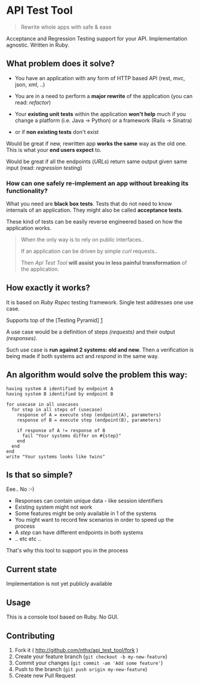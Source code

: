 # API Test Tool

> Rewrite whole apps with safe & ease

Acceptance and Regression Testing support for your API. Implementation agnostic. Written in Ruby.

## What problem does it solve?

* You have an application with any form of HTTP based API (rest, mvc, json, xml, ..)
* You are in a need to perform a **major rewrite** of the application (you can read: *refactor*)


* Your **existing unit tests** within the application **won't help** much if you
change a platform (i.e. Java -> Python) or a framework (Rails -> Sinatra)

* or if **non existing tests** don't exist

Would be great if new, rewritten app **works the same** way as the old one. This is what your **end users expect** to.

Would be great if all the endpoints (*URLs*) return same output given same input (read: *regression 
testing*)

### How can one safely re-implement an app without breaking its functionality?

What you need are **black box tests**. Tests that do not need to know internals of an application.
They might also be called **acceptance tests**. 

These kind of tests can be easily reverse engineered based on how 
the application works.

> When the only way is to rely on public interfaces..
>
> If an application can be driven by simple *curl* requests..
>
> Then *Api Test Tool* **will assist you in less painful transformation** of the application.


## How exactly it works?

It is based on *Ruby* *Rspec* testing framework. Single test addresses one use case.

Supports top of the [Testing Pyramid] [1]

A use case would be a definition of steps *(requests)* and their output *(responses)*.

Such use case is **run against 2 systems: old and new**. Then a verification is being made if both
systems act and _respond_ in the same way.

## An algorithm would solve the problem this way:

    having system A identified by endpoint A
    having system B identified by endpoint B
    
    for usecase in all usecases
      for step in all steps of (usecase)
        response of A = execute step (endpoint(A), parameters)
        response of B = execute step (endpoint(B), parameters)
        
        if response of A != response of B
          fail "Your systems differ on #{step}"
        end
      end
    end
    write "Your systems looks like twins"

## Is that so simple?

Eee.. No :-)

* Responses can contain unique data - like session identifiers
* Existing system might not work
* Some features might be only available in 1 of the systems
* You might want to record few scenarios in order to speed up the process
* A *step* can have different endpoints in both systems
* .. etc etc ..

That's why this tool to support you in the process

## Current state

Implementation is not yet publicly available

## Usage

This is a console tool based on Ruby. No GUI.

## Contributing

1. Fork it ( http://github.com/nthx/api_test_tool/fork )
2. Create your feature branch (`git checkout -b my-new-feature`)
3. Commit your changes (`git commit -am 'Add some feature'`)
4. Push to the branch (`git push origin my-new-feature`)
5. Create new Pull Request

[1]: http://martinfowler.com/bliki/TestPyramid.html        "Testing Pyramid"

